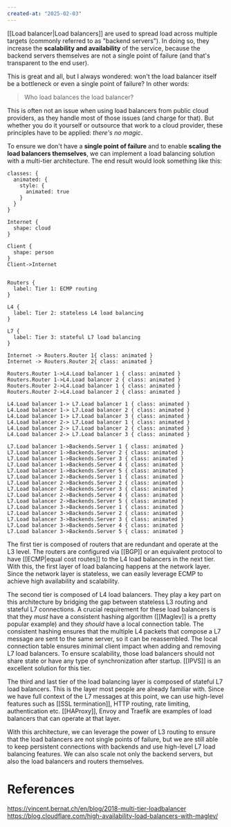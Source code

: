 ```yaml
---
created-at: "2025-02-03"
---
```


[[Load balancer|Load balancers]] are used to spread load across multiple targets (commonly referred to as "backend servers"). In doing so, they increase the **scalability and availability** of the service, because the backend servers themselves are not a single point of failure (and that's transparent to the end user).

This is great and all, but I always wondered: won't the load balancer itself be a bottleneck or even a single point of failure? In other words:

> Who load balances the load balancer?

This is often not an issue when using load balancers from public cloud providers, as they handle most of those issues (and charge for that). But whether you do it yourself or outsource that work to a cloud provider, these principles have to be applied: _there's no magic_.

To ensure we don't have a **single point of failure** and to enable **scaling the load balancers themselves**, we can implement a load balancing solution with a multi-tier architecture. The end result would look something like this:

```d2
classes: {
  animated: {
    style: {
      animated: true
    }
  }
}

Internet {
  shape: cloud
}

Client {
  shape: person
}
Client->Internet


Routers {
  label: Tier 1: ECMP routing
}

L4 {
  label: Tier 2: stateless L4 load balancing
}

L7 {
  label: Tier 3: stateful L7 load balancing
}

Internet -> Routers.Router 1{ class: animated }
Internet -> Routers.Router 2{ class: animated }

Routers.Router 1->L4.Load balancer 1 { class: animated }
Routers.Router 1->L4.Load balancer 2 { class: animated }
Routers.Router 2->L4.Load balancer 1 { class: animated }
Routers.Router 2->L4.Load balancer 2 { class: animated }

L4.Load balancer 1-> L7.Load balancer 1 { class: animated }
L4.Load balancer 1-> L7.Load balancer 2 { class: animated }
L4.Load balancer 1-> L7.Load balancer 3 { class: animated }
L4.Load balancer 2-> L7.Load balancer 1 { class: animated }
L4.Load balancer 2-> L7.Load balancer 2 { class: animated }
L4.Load balancer 2-> L7.Load balancer 3 { class: animated }

L7.Load balancer 1->Backends.Server 1 { class: animated }
L7.Load balancer 1->Backends.Server 2 { class: animated }
L7.Load balancer 1->Backends.Server 3 { class: animated }
L7.Load balancer 1->Backends.Server 4 { class: animated }
L7.Load balancer 1->Backends.Server 5 { class: animated }
L7.Load balancer 2->Backends.Server 1 { class: animated }
L7.Load balancer 2->Backends.Server 2 { class: animated }
L7.Load balancer 2->Backends.Server 3 { class: animated }
L7.Load balancer 2->Backends.Server 4 { class: animated }
L7.Load balancer 2->Backends.Server 5 { class: animated }
L7.Load balancer 3->Backends.Server 1 { class: animated }
L7.Load balancer 3->Backends.Server 2 { class: animated }
L7.Load balancer 3->Backends.Server 3 { class: animated }
L7.Load balancer 3->Backends.Server 4 { class: animated }
L7.Load balancer 3->Backends.Server 5 { class: animated }
```

The first tier is composed of routers that are redundant and operate at the L3 level. The routers are configured via [[BGP]] or an equivalent protocol to have [[ECMP|equal cost routes]] to the L4 load balancers in the next tier. With this, the first layer of load balancing happens at the network layer. Since the network layer is stateless, we can easily leverage ECMP to achieve high availability and scalability.

The second tier is composed of L4 load balancers. They play a key part on this architecture by bridging the gap between stateless L3 routing and stateful L7 connections. A crucial requirement for these load balancers is that they _must_ have a consistent hashing algorithm ([[Maglev]] is a pretty popular example) and they _should_ have a local connection table. The consistent hashing ensures that the multiple L4 packets that compose a L7 message are sent to the same server, so it can be reassembled. The local connection table ensures minimal client impact when adding and removing L7 load balancers. To ensure scalability, those load balancers should not share state or have any type of synchronization after startup. [[IPVS]] is an excellent solution for this tier.

The third and last tier of the load balancing layer is composed of stateful L7 load balancers. This is the layer most people are already familiar with. Since we have full context of the L7 messages at this point, we can use high-level features such as [[SSL termination]], HTTP routing, rate limiting, authentication etc. [[HAProxy]], Envoy and Traefik are examples of load balancers that can operate at that layer.

With this architecture, we can leverage the power of L3 routing to ensure that the load balancers are not single points of failure, but we are still able to keep persistent connections with backends and use high-level L7 load balancing features. We can also scale not only the backend servers, but also the load balancers and routers themselves.

# References

https://vincent.bernat.ch/en/blog/2018-multi-tier-loadbalancer
https://blog.cloudflare.com/high-availability-load-balancers-with-maglev/
